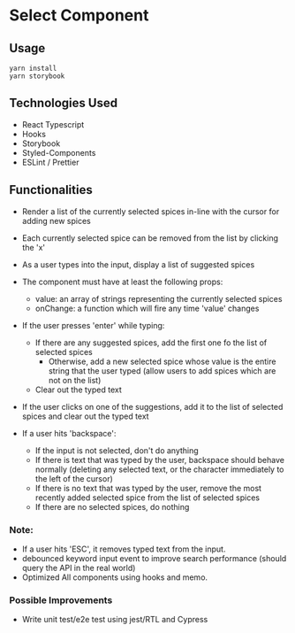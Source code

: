 # Select Component

## Usage

```
yarn install
yarn storybook
```

## Technologies Used

- React Typescript
- Hooks
- Storybook
- Styled-Components
- ESLint / Prettier
  
## Functionalities

- Render a list of the currently selected spices in-line with the cursor for adding new spices
- Each currently selected spice can be removed from the list by clicking the 'x'
- As a user types into the input, display a list of suggested spices
- The component must have at least the following props:
  - value: an array of strings representing the currently selected spices
  - onChange: a function which will fire any time 'value' changes
- If the user presses 'enter' while typing:
  - If there are any suggested spices, add the first one fo the list of selected spices
    - Otherwise, add a new selected spice whose value is the entire string that the user typed (allow users to add spices which are not on the list)
  - Clear out the typed text

- If the user clicks on one of the suggestions, add it to the list of selected spices and clear out the typed text
- If a user hits 'backspace':
  - If the input is not selected, don't do anything
  - If there is text that was typed by the user, backspace should behave normally (deleting any selected text, or the character immediately to the left of the cursor)
  - If there is no text that was typed by the user, remove the most recently added selected spice from the list of selected spices
  - If there are no selected spices, do nothing

### Note:

- If a user hits 'ESC', it removes typed text from the input.
- debounced keyword input event to improve search performance (should query the API in the real world)
- Optimized All components using hooks and memo.

### Possible Improvements
- Write unit test/e2e test using jest/RTL and Cypress
